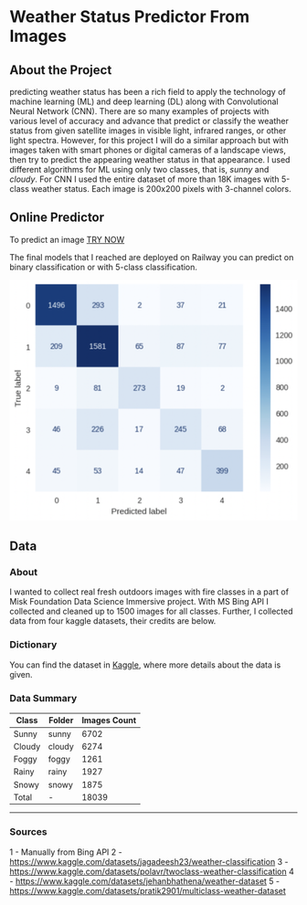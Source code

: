 # Weather Status Predictor From Images

## About the Project

predicting weather status has been a rich field to apply the technology of machine
learning (ML) and deep learning (DL) along with Convolutional Neural Network (CNN). There are so many examples of
projects with various level of accuracy and advance that predict or classify the weather status from given
satellite images in visible light, infrared ranges, or other light spectra. However, for this project I will do a
similar approach but with images taken with smart phones or digital cameras of a landscape views, then try to
predict the appearing weather status in that appearance. I used different algorithms for ML using only two classes, that is, *sunny* and *cloudy*. For CNN I used the entire dataset of more than 18K images with 5-class
weather status. Each image is 200x200 pixels with 3-channel colors.

## Online Predictor

To predict an image [TRY NOW](https://web-production-df4e.up.railway.app/)


The final models that I reached are deployed on Railway
you can predict on binary classification or with 5-class classification.

![CNN Confusion Matrix](pages/CNN_confusion_matrix.png)

## Data

### About

I wanted to collect real fresh outdoors images with fire classes in a part of Misk Foundation Data Science Immersive project. With MS Bing API I collected and cleaned up to 1500 images for all classes. Further, I collected data from four kaggle datasets, their credits are below.

### Dictionary

You can find the dataset in [Kaggle](https://www.kaggle.com/datasets/ammaralfaifi/5class-weather-status-image-classification), where more details about the data is given.

### Data Summary

| Class   |   Folder  |   Images Count  |
---       | ---       | ---             |
| Sunny   | sunny     | 6702             |
| Cloudy  | cloudy    | 6274             |
| Foggy   | foggy     | 1261             |
| Rainy   | rainy     | 1927             |
| Snowy   | snowy     | 1875             |
| Total   | -         | 18039            |
---

### Sources

1 - Manually from Bing API
2 - https://www.kaggle.com/datasets/jagadeesh23/weather-classification
3 - https://www.kaggle.com/datasets/polavr/twoclass-weather-classification
4 - https://www.kaggle.com/datasets/jehanbhathena/weather-dataset
5 - https://www.kaggle.com/datasets/pratik2901/multiclass-weather-dataset
